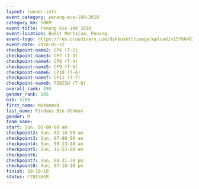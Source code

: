 ```yaml
--- 
layout: runner-info 
event_category: penang-eco-100-2018 
category_km: 50KM 
event-title: Penang Eco 100 2018 
event-location: Bukit Mertajam, Penang 
event-logo: https://res.cloudinary.com/dykbosktl/image/upload/v1576648106/Logo/Logo_lovxhg.jpg 
event-date: 2018-05-12 
checkpoint-name2: CP6 (T-2) 
checkpoint-name3: CP7 (T-3) 
checkpoint-name4: CP8 (T-4) 
checkpoint-name5: CP9 (T-5) 
checkpoint-name6: CP10 (T-6) 
checkpoint-name7: CP11 (T-7) 
checkpoint-name8: FINISH (T-8) 
overall_rank: 194
gender_rank: 145
bib: 5280
first_name: Muhammad
last_name: Firdaus Bin Othman
gender: M
team_name: 
start: Sun, 01-00-00 am
checkpoint2: Sun, 03-18-59 am
checkpoint3: Sun, 07-08-50 am
checkpoint4: Sun, 09-13-18 am
checkpoint5: Sun, 11-53-08 am
checkpoint6: 
checkpoint7: Sun, 04-31-20 pm
checkpoint8: Sun, 07-18-10 pm
finish: 18-18-10
status: FINISHER
--- 
```

